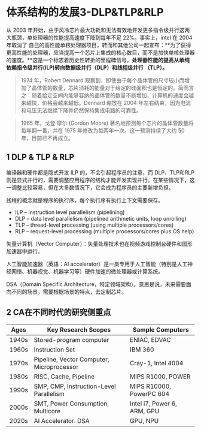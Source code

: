 ﻿# 体系结构的发展3-DLP&TLP&RLP #

从 2003 年开始，由于风冷芯片最大功耗和无法有效地开发更多指令级并行这两大瓶颈，单处理器的性能提高速度下降到每年不足 22%。事实上，intel 在 2004年取消了 自己的高性能单核处理器项目，转而和其他公司一起宣布：**为了获得更高性能的处理器，应当提高一个芯片上集成的核心数目，而不是加快单核处理器的速度。**这是一个标志着历史性转折的里程碑信号，**处理器性能的提高从单纯依赖指令级并行(ILP)转向数据级并行（DLP）和线程级并行 （TLP）。**

>1974 年，Robert Dennard 观察到，即使由于每个晶体管的尺寸较小而增加了晶体管的数量，芯片消耗的能量对于给定的硅面积也是恒定的。简而言之：随着给定空间内能够容纳的晶体管的数量不断增加，计算机的速度会越来越快，价格会越来越低。Dennard 缩放在 2004 年左右结束，因为电流和电压无法继续下降并仍然保持集成电路的可靠性。

>1965 年，戈登·摩尔 (Gordon Moore) 著名地预测每个芯片的晶体管数量将每年翻一番，并在 1975 年修改为每两年一次。这一预测持续了大约 50 年，目前已不再成立。


## 1 DLP & TLP & RLP ##


编译器和硬件都是隐式开发 ILP 的，不会引起程序员的注意，而 DLP、TLP和RLP 则是显式并行的，需要调整应用程序的结构才能开发实现并行。在某些情况下，这一调整比较容易，但在大多数情况下，它会成为程序员的主要新增负担。

线程的概念就是程序的执行序，每个执行序有执行上下文需要保存。

* ILP – instruction level parallelism (pipelining)
* DLP – data level parallelism (pipelined arithmetic units, loop unrolling)
* TLP – thread-level processing (using multiple processors/cores)
* RLP – request-level processing (multiple processors/cores plus OS help)




矢量计算机（Vector Computer）：矢量处理技术也在视频游戏控制台硬件和图形加速器中运行。

人工智能加速器（英語：AI accelerator）是一类专用于人工智能（特别是人工神经网络、机器视觉、机器学习等）硬件加速的微处理器或计算系统。

DSA（Domain Specific Architecture，特定领域架构）。意思是说，未来需要面向不同的场景，需要根据场景的特点，去定制芯片。

## 2 CA在不同时代的研究侧重点 ##


| Ages  | Key Research Scopes                       | Sample Computers            |
|-------|-------------------------------------------|-----------------------------|
| 1940s | Stored-program computer                   | ENIAC, EDVAC                |
| 1960s | Instruction Set                           | IBM 360                     |
| 1970s | Pipeline, Vector Computer, Microprocessor | Cray-1, Intel 4004          |
| 1980s | RISC, Cache, Pipeline                     | MIPS R1000, POWER           |
| 1990s | SMP, CMP, Instruction-Level Parallelism   | MIPS R10000, PowerPC 604    |
| 2000s | SMT, Power Consumption, Multicore         | Intel i7, Power 6, ARM, GPU |
| 2020s | AI Accelerator. DSA                       | GPU, NPU                    |


